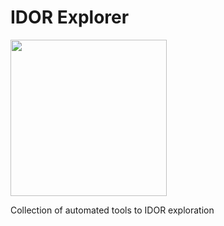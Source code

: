 # IDOR Explorer
<img src="https://github.com/sampzzz/src/blob/master/idor.png" width="250">


Collection of automated tools to IDOR exploration
